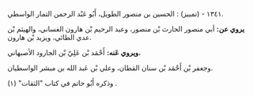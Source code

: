 ١٣٤١ - (تمييز) : الحسين بن منصور الطويل، أَبُو عَبْد الرحمن التمار الواسطي.

**يروي عن:** أبي منصور الحارث بْن منصور، وعبد الرحيم بْن هارون الغساني، والهيثم بْن عدي الطائي، ويزيد بْن هارون.

**ويروي عَنه:** أَحْمَد بْن عَلِيّ بْن الجارود الأصبهاني،

وجعفر بْن أَحْمَد بْن سنان القطان، وعلي بْن عَبد الله بن مبشر الواسطيان.

وذكره أَبُو حاتم في كتاب "الثقات" (١) .